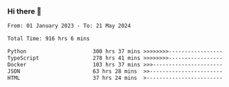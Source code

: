 ### Hi there 👋

<!--START_SECTION:waka-->

```txt
From: 01 January 2023 - To: 21 May 2024

Total Time: 916 hrs 6 mins

Python                     300 hrs 37 mins >>>>>>>>-----------------   32.82 %
TypeScript                 278 hrs 41 mins >>>>>>>>-----------------   30.42 %
Docker                     103 hrs 37 mins >>>----------------------   11.31 %
JSON                       63 hrs 28 mins  >>-----------------------   06.93 %
HTML                       37 hrs 24 mins  >------------------------   04.08 %
```

<!--END_SECTION:waka-->

 
